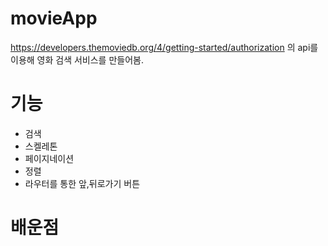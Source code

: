 # movieApp
https://developers.themoviedb.org/4/getting-started/authorization 의 api를 이용해 영화 검색 서비스를 만들어봄.

# 기능
- 검색
- 스켈레톤
- 페이지네이션
- 정렬
- 라우터를 통한 앞,뒤로가기 버튼


# 배운점
